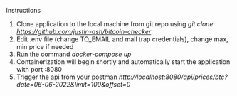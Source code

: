 Instructions
1. Clone application to the local machine from git repo using 
    *git clone https://github.com/justin-ash/bitcoin-checker*
2. Edit .env file (change TO_EMAIL and mail trap credentials), change max, min price if needed
3. Run the command *docker-compose up*
4. Containerization will begin shortly and automatically start the application with port :8080
5. Trigger the api from your postman
    *http://localhost:8080/api/prices/btc?date=06-06-2022&limit=100&offset=0*
